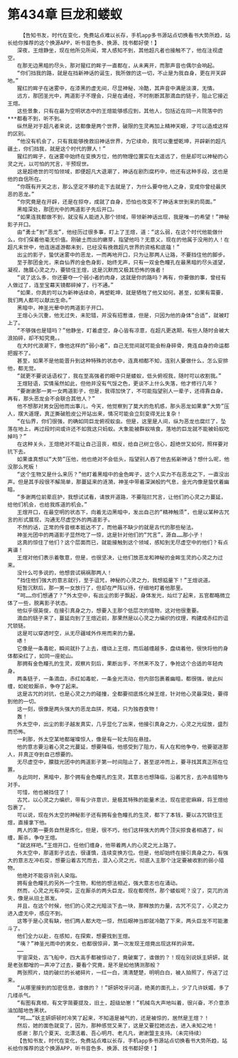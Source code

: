 # 第434章 巨龙和蝼蚁
        【告知书友，时代在变化，免费站点难以长存，手机app多书源站点切换看书大势所趋，站长给你推荐的这个换源APP，听书音色多、换源、找书都好使！】
       深夜，王煊静坐，现在他所见所闻，常人感知不到，其他超凡者也接触不了，他在注视虚空。
       在那无边黑暗的尽头，那对猩红的眸子一直都在，从未离开，而那声音也偶尔会响起。
       “你们挡我的路，就是在挡新神话的诞生，我所做的这一切，不止是为我自身，更在开天辟地。”
       猩红的眸子在迷雾中，在漆黑的虚无间，尽显神秘，冷酷，其声音中满是淡漠，无情。
       远方，那团圣光中，两道影子不理会，只是在诵经，不时削断其那滴血的链子，阻止它接近王煊。
       这些景象，只有在最为空明状态中的王煊能够感应到，其他人，包括近在同一片院落中的***都看不到，听不到。
       纵然是对于超凡者来说，这都像是两个世界，破限的生灵再加上精神天眼，才可以造成这样的区别。
       “他没有机会了，只有我能够挽救旧神话世界，为它续命，我可以重塑乾坤，开辟新的超凡疆土，你们挡我，就是这个时代的罪人！”
       猩红的眸子，在迷雾中始终在变换方位，他的物理位置实在太遥远了，但是却可以神秘的心灵之光，以可怕的咒言，干预现世。
       这是超绝世的可怕领域，即便超凡大退潮了，神话在剧烈腐朽中，他还有这种手段，这也是他的自信所在。
       “你既有开天之志，那么坚定不移的走下去就是了，为什么要夺他人之身，变成你曾经最厌恶的恶龙。”
       “你究竟是在开辟，还是在掠夺，成就了自身，恐怕也改变不了神话末世到来的局面。”
       黑暗深处，那团光中的两道影子先后开口。
       “如果连我都做不到，就没有人能进入那个领域，带领新神话出现，我是唯一的希望！”神秘影子开口。
       由“勇士”到“恶龙”，他经历过很多事，盯上了王煊，道：“这么弱，在这个时代他能做什么，你们保着他毫无价值。刚破土而出的嫩芽，指望他吗？无意义，现在的他属于没用的人！在超凡末世中，他连逍遥游都未到，已经没有挽救超凡世界的资格和底蕴！”
       出尘的影子，蛰伏迷雾中的恶龙，一而再地开口，只为让那两人让路，不要挡住他的脚步。
       至于那团金光，来自仙界的金色身影，始终无声，只有一双金色瞳孔在最黑暗的尽头遥望，凝视，施展心灵之力，要锁住王煊，这是沉默而又极其恐怖的强者！
       “说了这么多，你还要夺一个弱小者的肉身，这就是你的路吗？再有，你要做的事，曾经有人做过了，连至宝幕天镜都碎掉了，行不通。”
       “如果，你真的可以为新神话续命，再塑乾坤，就是牺牲了他又如何。甚至，如果有需要，我们两人都可以献出生命。”
       黑暗中，神圣光晕中的两道影子开口。
       王煊心头沉重，他无过失，未犯错，并没有招惹谁，但是，只因为他的身体“合适”，就被盯上了。
       “不够强也是错吗？”他静坐，盯着虚空，身心皆有凉意，在超凡更迭期，有些人随时会被大浪拍碎，却不知究竟。。
       在大时代浪潮下，像他这样的“弱小者”，自己无觉间就可能会粉身碎骨，竟连自身的命运都把握不了。
       甚至，如果不是他能晋升到这种特殊的状态中，连真相都不知，连别人要做什么，怎么安排他，都无觉。
       “就更不要说话语权了，我在至高强者的眼中只是蝼蚁，低头俯视我，随时可以收割我。”
       王煊轻语，实情虽然如此，但他并没有气馁之色，更谈不上什么失落，他才修行几年？
       “要谢谢那一男一女两道影子，但是，我得加快了，不可能指望别人一辈子，还得靠自身。再有，那头恶龙会不会联合其他人？”
       他不想那对男女因他而出事儿，今天，他觉察到了莫大的危机感，那头恶龙如果拿“大势”压人，摆大道理，真正撕破脸皮公开站出来，情况可能会立刻变得无比复杂！
       “在仙界，你们很强，的确如同巨龙俯视蚁虫。但是，这里是人间，纵为恶龙也腐烂了，坠落在地上，再过段时间或许还不如我这只蚂蚁。大象能被群蚁啃食，落地的巨龙就不能被蚂蚁吃掉吗？”
       在这种关头，王煊绝对不能让自己沮丧，相反，给自己树立信心，超绝世又如何，照样要对抗下去。
       如果谁真想以“大势”压他，他也绝对不会低头，指望别人吞了他去拓新神话？想什么呢，他没那么死板！
       “这个生物又是什么来历？”他盯着黑暗中的金色眸子，这个人实力不在恶龙之下，一直没出声。但是其手段很不解简单，那蔓延来的涟漪，神圣中带着深渊般的气息，金光内像是蛰伏着幽暗。
       “多谢两位前辈庇护，我想试试看，请放开道路，不要阻拦咒言，让他们的心灵之力蔓延，给他们机会，也给我炼道的机会。”
       王煊开口，在最空明的状态下，向着无边黑暗中，发出自己的“精神触须”，也是以某种古咒言的形式展现，沟通无尽虚空外的两道影子。
       不然的话，正常的传音根本抵达不了，而他最不缺少的就是古代的那些秘法。
       神圣光团中的两道影子显然吃了一惊，这是针对他们的“咒言”，源自……那小子！
       这真的惊住了他们？这个层面而已，就能接触到这个领域，感知到无尽虚空中的他们？有点离谱！
       王煊对他们表示着敬意，但是，也很坚决，让他们放恶龙和神秘的金眸生灵的心灵之力过来。
       没什么可多说的，他想尝试祸祸那两人！
       “挡住他们强大的意志就行，至于诅咒，神秘的心灵之力，我想掂量下！”王煊说道。
       短暂沉默后，那一男一女放行了，但却在严阵以待，仔细地盯着他那里。
       “呵……你们想通了？”外太空中，有出尘的影子飘起，身体发光，灿烂了起来，五官都略微立体了一些，脱离影子状态。
       他似乎很英俊，在接引真身之力，想要入主那个低层次的猎物，这对他很重要。
       滴血的链子来了，蔓延向到了王煊近前，那果然是以心灵之力编织的纹理，构建成赤红的诅咒锁链。
       这是可以穿透时空，从无尽疆域外作用而来的力量。
       哧！
       它像是一条毒蛇，瞬间就扑了上去，缠绕上王煊，而后越缠越多，盘绕着他，很快将他的身体都染红了，如同一座蛇山。
       那拥有金色瞳孔的生灵，观察片刻后，果断出手，不然来不及了，争抢这个合适的年轻肉身。
       两条链子，一条滴血，赤红如毒蛇，一条金光流动，但内部包裹着幽暗，都很强，彼此纠缠，如蛇蛟厮杀，争夺了起来。
       这是古咒的对抗，也是心灵之力的碰撞，全都要彻底炼化掉王煊，针对他心灵最深处，要得到他的一切。
       这一刻，很像是两头强大的恶龙血拼，死磕，只为独吞食物！
       轰！
       外太空中，出尘的影子越发真实，几乎显化了出来，他接引真身之力，心灵之光绽放，盛烈而恐怖。
       一刹那，外太空某地都璀璨惊人，像是有一轮太阳在悬挂。
       他的意志要沿着心灵之光蔓延，想要降临，他感受到了阻力，有人在和他争夺，他要驱逐那人，并真正夺到自己想要的。
       无尽虚空中，朦胧光团中的两道影子第一时间阻止了，甚至逆冲而上，要寻找其真正所在位置。
       与此同时，黑暗中，那个拥有金色瞳孔的生灵，其意志也想降临，沿着咒言，去冲击猎物与对手。
       可惜，他也被挡住了！
       古咒，以心灵之力编织，带有少许意识，是极其特殊的能量术法，现在密密麻麻，将王煊给包裹了。
       可以说，现在外太空的神秘影子还有拥有金色瞳孔的生灵，都下了本钱，要以古咒锁住王煊，直接拿下他。
       两人的第一要务自然是炼化，但是，很不巧，他们这样强大的两个顶尖掠食者相遇了，纠缠，厮杀，争夺王煊。
       “就这样吧。”王煊开口，任他们缠身，他带着两人的心灵之光上路了。
       外太空中，那道影子远去，很谨慎，连续变换方位。但是，他却始终在接引真身之力，有强大的意志左冲右突，想要沿着古咒而去，混入心灵之光，彻底入主那个注定要被收割的弱小猎物。
       他绝对不能容许别人染指。
       拥有金色瞳孔的另外一个生物，和他的想法相近，强大意志也在涌动。
       然而，心灵之光有冲突，正在厮杀的两头巨龙，现在都愕然，那个蝼蚁呢？没了，突兀的消失，像是从旧土蒸发。
       并且，在这个时候，他们的心灵之光暗淡下去一块，那释放的力量，古咒不见了，心灵之力进入虚无中，感应不到。
       这等于是心灵有缺，他们两人都大吃一惊，然后眼神当即就冷酷了下来，两头巨龙不可能激斗了。
       他们全力以赴，在感知，在探索，想要找到王煊。
       “咦？”神圣光雨中的男女，也都很惊异，第一次发现王煊竟出现这样的异常。
       ……
       宇宙深处，古飞船中，四大高手都被惊动了，竟破案了，谁做的？！现在别说妖主妍妍，就是老张都噌的一声冲了过去，要看个究竟，是不是如他猜测那般？
       两张照片，烧的破烂的长裙碎片，一红一白，清清楚楚，明明白白，被人拍照了，传送了过来。
       “从哪里接到的加密信息，谁做的？！”妍妍咬牙问道，绝美的面孔上，少了几许妖媚，多了几缕杀气。
       “有图有真相，有文字简要提及，旧土，超级幼崽！”机械鸟大声地叫着，很兴奋，不介意添油加醋地告黑状。
       “呵……”妖主妍妍顿时冷笑了起来，不知道是被气的，还是被惊的，居然是王煊？！
       然后，她的面色就变了，因为，那种感觉又来了，这是又要拉她远去，进入未知之地！
       感谢：那几个夏天、北漂活着、吾心明月、老凡凡，谢谢盟主支持。（未完待续）
       【告知书友，时代在变化，免费站点难以长存，手机app多书源站点切换看书大势所趋，站长给你推荐的这个换源APP，听书音色多、换源、找书都好使！】